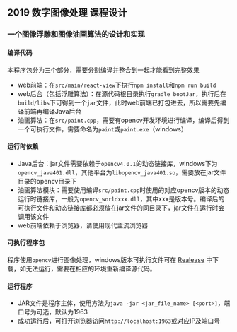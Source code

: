 ## 2019 数字图像处理 课程设计

### 一个图像浮雕和图像油画算法的设计和实现

#### 编译代码

本程序包分为三个部分，需要分别编译并整合到一起才能看到完整效果

- web前端：在`src/main/react-view`下执行`npm install`和`npm run build`
- web后台（包括浮雕算法）：在源代码根目录执行`gradle bootJar`，执行后在`build/libs`下可得到一个`jar`文件，此时web前端已打包进去，所以需要先编译前端再编译Java后台
- 油画算法：在`src/paint.cpp`，需要有opencv开发环境进行编译，编译后得到一个可执行文件，需要命名为`paint`或`paint.exe`（windows）

#### 运行时依赖

- Java后台：jar文件需要依赖于`opencv4.0.1`的动态链接库，windows下为`opencv_java401.dll`，其他平台为`libopencv_java401.so`，需要放在jar文件目录的opencv目录下
- 油画算法模块：需要使用编译`src/paint.cpp`时使用的对应opencv版本的动态运行时链接库，一般为`opencv_worldxxx.dll`，其中xxx是版本号。编译后的可执行文件和动态链接库都必须放在jar文件的同目录下，jar文件在运行时会调用该文件
- web前端依赖于浏览器，请使用现代主流浏览器

#### 可执行程序包

程序使用`opencv`进行图像处理，windows版本可执行文件可在 [Realease](https://github.com/x-insane/2019-graphic-final/releases) 中下载，如无法运行，需要在相应的环境重新编译源代码。

#### 运行程序

- JAR文件是程序主体，使用方法为`java -jar <jar_file_name> [<port>]`，端口号为可选，默认为1963
- 成功运行后，可打开浏览器访问`http://localhost:1963`或对应IP及端口号
